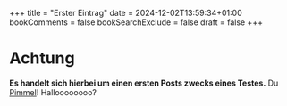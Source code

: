 +++
title = "Erster Eintrag"
date = 2024-12-02T13:59:34+01:00
bookComments = false
bookSearchExclude = false
draft = false
+++

# Achtung
**Es handelt sich hierbei um einen ersten Posts zwecks eines Testes.** Du [Pimmel](https://www.duden.de/rechtschreibung/Pimmel)! Halloooooooo?

